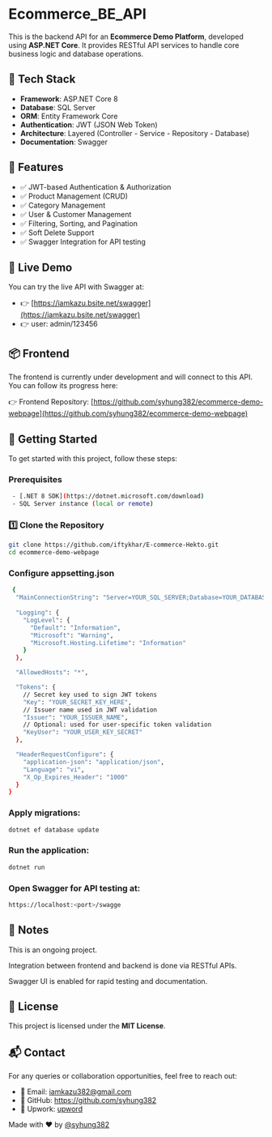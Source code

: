 ﻿# Ecommerce_BE_API

This is the backend API for an **Ecommerce Demo Platform**, developed using **ASP.NET Core**. It provides RESTful API services to handle core business logic and database operations.

## 🔧 Tech Stack

- **Framework**: ASP.NET Core 8
- **Database**: SQL Server
- **ORM**: Entity Framework Core
- **Authentication**: JWT (JSON Web Token)
- **Architecture**: Layered (Controller - Service - Repository - Database)
- **Documentation**: Swagger

## 🚀 Features

- ✅ JWT-based Authentication & Authorization
- ✅ Product Management (CRUD)
- ✅ Category Management
- ✅ User & Customer Management
- ✅ Filtering, Sorting, and Pagination
- ✅ Soft Delete Support
- ✅ Swagger Integration for API testing

## 🔗 Live Demo

You can try the live API with Swagger at:

- 👉 [https://iamkazu.bsite.net/swagger](https://iamkazu.bsite.net/swagger)
- 👉 user: admin/123456

## 📦 Frontend

The frontend is currently under development and will connect to this API. You can follow its progress here:

👉 Frontend Repository: [https://github.com/syhung382/ecommerce-demo-webpage](https://github.com/syhung382/ecommerce-demo-webpage)

## 🔧 Getting Started

To get started with this project, follow these steps:

### Prerequisites

```sh
 - [.NET 8 SDK](https://dotnet.microsoft.com/download)
 - SQL Server instance (local or remote)
```

### **1️⃣ Clone the Repository**

```sh
git clone https://github.com/iftykhar/E-commerce-Hekto.git
cd ecommerce-demo-webpage
```

### Configure appsetting.json
```sh
 {
  "MainConnectionString": "Server=YOUR_SQL_SERVER;Database=YOUR_DATABASE_NAME;User Id=YOUR_USERNAME;Password=YOUR_PASSWORD;TrustServerCertificate=True;",
  
  "Logging": {
    "LogLevel": {
      "Default": "Information",
      "Microsoft": "Warning",
      "Microsoft.Hosting.Lifetime": "Information"
    }
  },

  "AllowedHosts": "*",

  "Tokens": {
    // Secret key used to sign JWT tokens
    "Key": "YOUR_SECRET_KEY_HERE",
    // Issuer name used in JWT validation
    "Issuer": "YOUR_ISSUER_NAME",
    // Optional: used for user-specific token validation
    "KeyUser": "YOUR_USER_KEY_SECRET"
  },

  "HeaderRequestConfigure": {
    "application-json": "application/json",
    "Language": "vi",
    "X_Op_Expires_Header": "1000"
  }
}
```

### Apply migrations:
```sh
dotnet ef database update
```

### Run the application:
```sh
dotnet run
```

### Open Swagger for API testing at:
```sh
https://localhost:<port>/swagge
```

## 📌 Notes
This is an ongoing project.

Integration between frontend and backend is done via RESTful APIs.

Swagger UI is enabled for rapid testing and documentation.

## 📜 License

This project is licensed under the **MIT License**.

## 📬 Contact

For any queries or collaboration opportunities, feel free to reach out:

- 📧 Email: iamkazu382@gmail.com
- 🔗 GitHub: https://github.com/syhung382
- 🔗 Upwork: [upword](https://upwork.com/freelancers/~01698b265175ff407b)

Made with ❤️ by [@syhung382](https://github.com/syhung382)